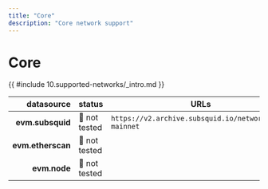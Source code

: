 ```yaml
---
title: "Core"
description: "Core network support"
---
```


<!-- markdownlint-disable single-h1 heading-increment no-inline-html -->

# Core

{{ #include 10.supported-networks/_intro.md }}

|        datasource | status        | URLs                                                  |
| -----------------:|:------------- | ----------------------------------------------------- |
|  **evm.subsquid** | 🤔 not tested | `https://v2.archive.subsquid.io/network/core-mainnet` |
| **evm.etherscan** | 🤔 not tested |                                                       |
|      **evm.node** | 🤔 not tested |                                                       |
